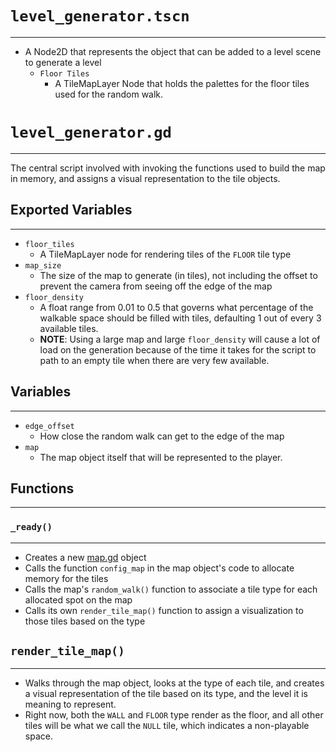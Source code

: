 # `level_generator.tscn`
---
- A Node2D that represents the object that can be added to a level scene to generate a level
	- `Floor Tiles`
		- A TileMapLayer Node that holds the palettes for the floor tiles used for the random walk.
# `level_generator.gd`
---
The central script involved with invoking the functions used to build the map in memory, and assigns a visual representation to the tile objects.

## Exported Variables
---
- `floor_tiles`
	- A TileMapLayer node for rendering tiles of the `FLOOR` tile type
- `map_size`
	- The size of the map to generate (in tiles), not including the offset to prevent the camera from seeing off the edge of the map
- `floor_density`
	- A float range from 0.01 to 0.5 that governs what percentage of the walkable space should be filled with tiles, defaulting 1 out of every 3 available tiles. 
	- **NOTE**: Using a large map and large `floor_density` will cause a lot of load on the generation because of the time it takes for the script to path to an empty tile when there are very few available.
## Variables
---
- `edge_offset`
	- How close the random walk can get to the edge of the map
- `map`
	- The map object itself that will be represented to the player.
## Functions
---
### `_ready()`
---
- Creates a new [map.gd](../custom-resources/map.gd.md) object
- Calls the function `config_map` in the map object's code to allocate memory for the tiles
- Calls the map's `random_walk()` function to associate a tile type for each allocated spot on the map
- Calls its own `render_tile_map()` function to assign a visualization to those tiles based on the type
## `render_tile_map()`
---
- Walks through the map object, looks at the type of each tile, and creates a visual representation of the tile based on its type, and the level it is meaning to represent.
- Right now, both the `WALL` and `FLOOR` type render as the floor, and all other tiles will be what we call the `NULL` tile, which indicates a non-playable space.
